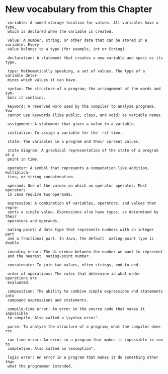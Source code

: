 # New vocabulary from this Chapter 

     variable: A named storage location for values. All variables have a type,
     which is declared when the variable is created.
     
     value: A number, string, or other data that can be stored in a variable. Every
     value belongs to a type (for example, int or String).
     
     declaration: A statement that creates a new variable and speci es its type.
     
     type: Mathematically speaking, a set of values. The type of a variable deter-
     mines which values it can have.
     
     syntax: The structure of a program; the arrangement of the words and sym-
     bols it contains.
     
     keyword: A reserved word used by the compiler to analyze programs. You
     cannot use keywords (like public, class, and void) as variable names.
     
     assignment: A statement that gives a value to a variable.
     
     initialize: To assign a variable for the  rst time.
     
     state: The variables in a program and their current values.
     
     state diagram: A graphical representation of the state of a program at a
     point in time.
     
     operator: A symbol that represents a computation like addition, multiplica-
     tion, or string concatenation.
     
     operand: One of the values on which an operator operates. Most operators
     in Java require two operands.
     
     expression: A combination of variables, operators, and values that repre-
     sents a single value. Expressions also have types, as determined by their
     operators and operands.
     
     oating-point: A data type that represents numbers with an integer part
     and a fractional part. In Java, the default  oating-point type is double.
     
     rounding error: The di erence between the number we want to represent
     and the nearest  oating-point number.
     
     concatenate: To join two values, often strings, end-to-end.
     
     order of operations: The rules that determine in what order operations are
     evaluated.
     
     composition: The ability to combine simple expressions and statements into
     compound expressions and statements.
     
     compile-time error: An error in the source code that makes it impossible
     to compile. Also called a \syntax error".
     
     parse: To analyze the structure of a program; what the compiler does  rst.
     
     run-time error: An error in a program that makes it impossible to run to
     completion. Also called an \exception".
     
     logic error: An error in a program that makes it do something other than
     what the programmer intended.
